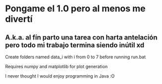 # Pongame el 1.0 pero al menos me divertí
## A.k.a. al fín parto una tarea con harta antelación pero todo mi trabajo termina siendo inútil xd

Create folders named data_i with i from 0 to 7 before running run.bat

Requires numpy and matplotlib for plot generation

I never thought I would enjoy programming in Java :O
